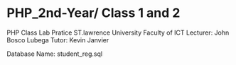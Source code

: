 PHP_2nd-Year/ Class 1 and 2
===========================

PHP Class Lab Pratice 
ST.lawrence University 
Faculty of ICT 
Lecturer: John Bosco Lubega
Tutor:    Kevin Janvier

Database Name: student_reg.sql
